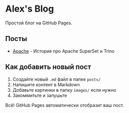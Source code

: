 # Alex's Blog

Простой блог на GitHub Pages.

## Посты

- [Apache](/posts/apache.md) - История про Apache SuperSet и Trino

## Как добавить новый пост

1. Создайте новый `.md` файл в папке `posts/`
2. Напишите контент в Markdown
3. Добавьте картинки в папку `images/` если нужно
4. Закоммитьте и запушьте

Всё! GitHub Pages автоматически отобразит ваш пост. 